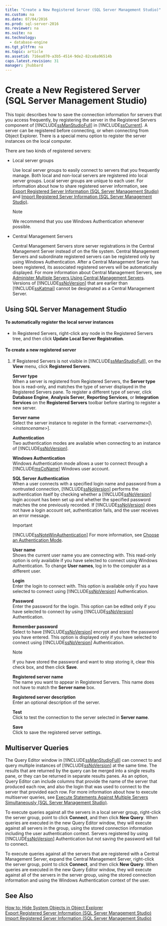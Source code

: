 ```yaml
---
title: "Create a New Registered Server (SQL Server Management Studio)"
ms.custom: na
ms.date: 07/04/2016
ms.prod: sql-server-2016
ms.reviewer: na
ms.suite: na
ms.technology: 
  - database-engine
ms.tgt_pltfrm: na
ms.topic: article
ms.assetid: 716ea070-a3b5-4514-9de2-82ce8a96514b
caps.latest.revision: 31
manager: jhubbard
---
```

# Create a New Registered Server (SQL Server Management Studio)
This topic describes how to save the connection information for servers that you access frequently, by registering the server in the Registered Servers component of [!INCLUDE[ssManStudioFull](../../Topics/TopicNameContainA/includes/ssManStudioFull_md.md)] in [!INCLUDE[ssCurrent](../../Topics/TopicNameContainA/includes/ssCurrent_md.md)]. A server can be registered before connecting, or when connecting from Object Explorer. There is a special menu option to register the server instances on the local computer.  
  
 There are two kinds of registered servers:  
  
-   Local server groups  
  
     Use local server groups to easily connect to servers that you frequently manage. Both local and non-local servers are registered into local server groups. Local server groups are unique to each user. For information about how to share registered server information, see [Export Registered Server Information (SQL Server Management Studio)](../../Topics/TopicNameNotContainA/Export-Registered-Server-Information--SQL-Server-Management-Studio-.md) and [Import Registered Server Information (SQL Server Management Studio)](../../Topics/TopicNameNotContainA/Import-Registered-Server-Information--SQL-Server-Management-Studio-.md).  
  
    > [!NOTE]  
    >  We recommend that you use Windows Authentication whenever possible.  
  
-   Central Management Servers  
  
     Central Management Servers store server registrations in the Central Management Server instead of on the file system. Central Management Servers and subordinate registered servers can be registered only by using Windows Authentication. After a Central Management Server has been registered, its associated registered servers will be automatically displayed. For more information about Central Management Servers, see [Administer Multiple Servers Using Central Management Servers](../../Topics/TopicNameNotContainA/Administer-Multiple-Servers-Using-Central-Management-Servers.md). Versions of [!INCLUDE[ssNoVersion](../../Topics/TopicNameContainA/includes/ssNoVersion_md.md)] that are earlier than [!INCLUDE[ssKatmai](../../Topics/TopicNameContainA/includes/ssKatmai_md.md)] cannot be designated as a Central Management Server.  
  
##  <a name="SSMSProcedure"></a> Using SQL Server Management Studio  
  
#### To automatically register the local server instances  
  
-   In Registered Servers, right-click any node in the Registered Servers tree, and then click **Update Local Server Registration**.  
  
#### To create a new registered server  
  
1.  If Registered Servers is not visible in [!INCLUDE[ssManStudioFull](../../Topics/TopicNameContainA/includes/ssManStudioFull_md.md)], on the **View** menu, click **Registered Servers**.  
  
     **Server type**  
     When a server is registered from Registered Servers, the **Server type** box is read-only, and matches the type of server displayed in the Registered Servers pane. To register a different type of server, click **Database Engine**, **Analysis Server**, **Reporting Services**, or **Integration Services** on the **Registered Servers** toolbar before starting to register a new server.  
  
     **Server name**  
     Select the server instance to register in the format: *<servername\>*[\\*<instancename\>*].  
  
     **Authentication**  
     Two authentication modes are available when connecting to an instance of [!INCLUDE[ssNoVersion](../../Topics/TopicNameContainA/includes/ssNoVersion_md.md)].  
  
     **Windows Authentication**  
     Windows Authentication mode allows a user to connect through a [!INCLUDE[msCoName](../../Topics/TopicNameContainA/includes/msCoName_md.md)] Windows user account.  
  
     **SQL Server Authentication**  
     When a user connects with a specified login name and password from a nontrusted connection, [!INCLUDE[ssNoVersion](../../Topics/TopicNameContainA/includes/ssNoVersion_md.md)] performs the authentication itself by checking whether a [!INCLUDE[ssNoVersion](../../Topics/TopicNameContainA/includes/ssNoVersion_md.md)] login account has been set up and whether the specified password matches the one previously recorded. If [!INCLUDE[ssNoVersion](../../Topics/TopicNameContainA/includes/ssNoVersion_md.md)] does not have a login account set, authentication fails, and the user receives an error message.  
  
    > [!IMPORTANT]  
    >  [!INCLUDE[ssNoteWinAuthentication](../../Topics/TopicNameContainA/includes/ssNoteWinAuthentication_md.md)] For more information, see [Choose an Authentication Mode](../../Topics/TopicNameNotContainA/Choose-an-Authentication-Mode.md).  
  
     **User name**  
     Shows the current user name you are connecting with. This read-only option is only available if you have selected to connect using Windows Authentication. To change **User names**, log in to the computer as a different user.  
  
     **Login**  
     Enter the login to connect with. This option is available only if you have selected to connect using [!INCLUDE[ssNoVersion](../../Topics/TopicNameContainA/includes/ssNoVersion_md.md)] Authentication.  
  
     **Password**  
     Enter the password for the login. This option can be edited only if you have selected to connect by using [!INCLUDE[ssNoVersion](../../Topics/TopicNameContainA/includes/ssNoVersion_md.md)] Authentication.  
  
     **Remember password**  
     Select to have [!INCLUDE[ssNoVersion](../../Topics/TopicNameContainA/includes/ssNoVersion_md.md)] encrypt and store the password you have entered. This option is displayed only if you have selected to connect using [!INCLUDE[ssNoVersion](../../Topics/TopicNameContainA/includes/ssNoVersion_md.md)] Authentication.  
  
    > [!NOTE]  
    >  If you have stored the password and want to stop storing it, clear this check box, and then click **Save**.  
  
     **Registered server name**  
     The name you want to appear in Registered Servers. This name does not have to match the **Server name** box.  
  
     **Registered server description**  
     Enter an optional description of the server.  
  
     **Test**  
     Click to test the connection to the server selected in **Server name**.  
  
     **Save**  
     Click to save the registered server settings.  
  
## Multiserver Queries  
 The Query Editor window in [!INCLUDE[ssManStudioFull](../../Topics/TopicNameContainA/includes/ssManStudioFull_md.md)] can connect to and query multiple instances of [!INCLUDE[ssNoVersion](../../Topics/TopicNameContainA/includes/ssNoVersion_md.md)] at the same time. The results that are returned by the query can be merged into a single results pane, or they can be returned in separate results panes. As an option, Query Editor can include columns that provide the name of the server that produced each row, and also the login that was used to connect to the server that provided each row. For more information about how to execute multiserver queries, see [Execute Statements Against Multiple Servers Simultaneously (SQL Server Management Studio)](../../Topics/TopicNameNotContainA/Execute-Statements-Against-Multiple-Servers-Simultaneously--SQL-Server-Management-Studio-.md).  
  
 To execute queries against all the servers in a local server group, right-click the server group, point to click **Connect**, and then click **New Query**. When queries are executed in the new Query Editor window, they will execute against all servers in the group, using the stored connection information including the user authentication context. Servers registered by using [!INCLUDE[ssNoVersion](../../Topics/TopicNameContainA/includes/ssNoVersion_md.md)] Authentication but not saving the password will fail to connect.  
  
 To execute queries against all the servers that are registered with a Central Management Server, expand the Central Management Server, right-click the server group, point to click **Connect**, and then click **New Query**. When queries are executed in the new Query Editor window, they will execute against all of the servers in the server group, using the stored connection information and using the Windows Authentication context of the user.  
  
## See Also  
 [How to: Hide System Objects in Object Explorer](assetId:///c01d8804-838c-4f75-b78c-80e41e4fffdc)   
 [Export Registered Server Information (SQL Server Management Studio)](../../Topics/TopicNameNotContainA/Export-Registered-Server-Information--SQL-Server-Management-Studio-.md)   
 [Import Registered Server Information (SQL Server Management Studio)](../../Topics/TopicNameNotContainA/Import-Registered-Server-Information--SQL-Server-Management-Studio-.md)